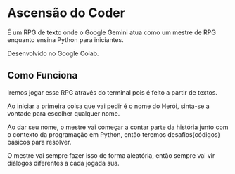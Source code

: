 # **Ascensão do Coder**
É um RPG de texto onde o Google Gemini atua como um mestre de RPG enquanto ensina Python para iniciantes.

Desenvolvido no Google Colab.

## Como Funciona
Iremos jogar esse RPG através do terminal pois é feito a partir de textos.

Ao iniciar a primeira coisa que vai pedir é o nome do Herói, sinta-se a vontade para escolher qualquer nome.

Ao dar seu nome, o mestre vai começar a contar parte da história junto com o contexto da programação em Python, então teremos desafios(códigos) básicos para resolver.

O mestre vai sempre fazer isso de forma aleatória, então sempre vai vir diálogos diferentes a cada jogada sua.

